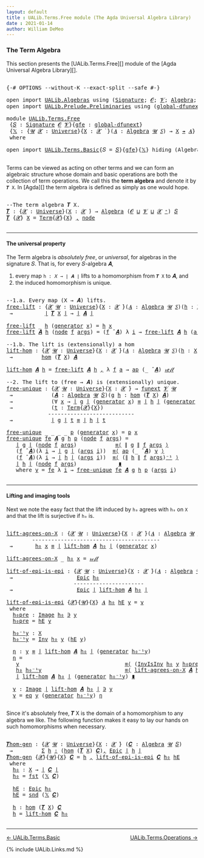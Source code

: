```yaml
---
layout: default
title : UALib.Terms.Free module (The Agda Universal Algebra Library)
date : 2021-01-14
author: William DeMeo
---
```


### <a id="the-term-algebra">The Term Algebra</a>

This section presents the [UALib.Terms.Free][] module of the [Agda Universal Algebra Library][].

<pre class="Agda">

<a id="298" class="Symbol">{-#</a> <a id="302" class="Keyword">OPTIONS</a> <a id="310" class="Pragma">--without-K</a> <a id="322" class="Pragma">--exact-split</a> <a id="336" class="Pragma">--safe</a> <a id="343" class="Symbol">#-}</a>

<a id="348" class="Keyword">open</a> <a id="353" class="Keyword">import</a> <a id="360" href="UALib.Algebras.html" class="Module">UALib.Algebras</a> <a id="375" class="Keyword">using</a> <a id="381" class="Symbol">(</a><a id="382" href="UALib.Algebras.Signatures.html#1452" class="Function">Signature</a><a id="391" class="Symbol">;</a> <a id="393" href="universes.html#613" class="Generalizable">𝓞</a><a id="394" class="Symbol">;</a> <a id="396" href="universes.html#617" class="Generalizable">𝓥</a><a id="397" class="Symbol">;</a> <a id="399" href="UALib.Algebras.Algebras.html#811" class="Function">Algebra</a><a id="406" class="Symbol">;</a> <a id="408" href="UALib.Algebras.Algebras.html#3925" class="Function Operator">_↠_</a><a id="411" class="Symbol">)</a>
<a id="413" class="Keyword">open</a> <a id="418" class="Keyword">import</a> <a id="425" href="UALib.Prelude.Preliminaries.html" class="Module">UALib.Prelude.Preliminaries</a> <a id="453" class="Keyword">using</a> <a id="459" class="Symbol">(</a><a id="460" href="MGS-Subsingleton-Theorems.html#3468" class="Function">global-dfunext</a><a id="474" class="Symbol">;</a> <a id="476" href="universes.html#551" class="Postulate">Universe</a><a id="484" class="Symbol">;</a> <a id="486" href="universes.html#758" class="Function Operator">_̇</a><a id="488" class="Symbol">)</a>

<a id="491" class="Keyword">module</a> <a id="498" href="UALib.Terms.Free.html" class="Module">UALib.Terms.Free</a>
 <a id="516" class="Symbol">{</a><a id="517" href="UALib.Terms.Free.html#517" class="Bound">𝑆</a> <a id="519" class="Symbol">:</a> <a id="521" href="UALib.Algebras.Signatures.html#1452" class="Function">Signature</a> <a id="531" href="universes.html#613" class="Generalizable">𝓞</a> <a id="533" href="universes.html#617" class="Generalizable">𝓥</a><a id="534" class="Symbol">}{</a><a id="536" href="UALib.Terms.Free.html#536" class="Bound">gfe</a> <a id="540" class="Symbol">:</a> <a id="542" href="MGS-Subsingleton-Theorems.html#3468" class="Function">global-dfunext</a><a id="556" class="Symbol">}</a>
 <a id="559" class="Symbol">{</a><a id="560" href="UALib.Terms.Free.html#560" class="Bound">𝕏</a> <a id="562" class="Symbol">:</a> <a id="564" class="Symbol">{</a><a id="565" href="UALib.Terms.Free.html#565" class="Bound">𝓤</a> <a id="567" href="UALib.Terms.Free.html#567" class="Bound">𝓧</a> <a id="569" class="Symbol">:</a> <a id="571" href="universes.html#551" class="Postulate">Universe</a><a id="579" class="Symbol">}{</a><a id="581" href="UALib.Terms.Free.html#581" class="Bound">X</a> <a id="583" class="Symbol">:</a> <a id="585" href="UALib.Terms.Free.html#567" class="Bound">𝓧</a> <a id="587" href="universes.html#758" class="Function Operator">̇</a> <a id="589" class="Symbol">}(</a><a id="591" href="UALib.Terms.Free.html#591" class="Bound">𝑨</a> <a id="593" class="Symbol">:</a> <a id="595" href="UALib.Algebras.Algebras.html#811" class="Function">Algebra</a> <a id="603" href="UALib.Terms.Free.html#565" class="Bound">𝓤</a> <a id="605" href="UALib.Terms.Free.html#517" class="Bound">𝑆</a><a id="606" class="Symbol">)</a> <a id="608" class="Symbol">→</a> <a id="610" href="UALib.Terms.Free.html#581" class="Bound">X</a> <a id="612" href="UALib.Algebras.Algebras.html#3925" class="Function Operator">↠</a> <a id="614" href="UALib.Terms.Free.html#591" class="Bound">𝑨</a><a id="615" class="Symbol">}</a>
 <a id="618" class="Keyword">where</a>

<a id="625" class="Keyword">open</a> <a id="630" class="Keyword">import</a> <a id="637" href="UALib.Terms.Basic.html" class="Module">UALib.Terms.Basic</a><a id="654" class="Symbol">{</a><a id="655" class="Argument">𝑆</a> <a id="657" class="Symbol">=</a> <a id="659" href="UALib.Terms.Free.html#517" class="Bound">𝑆</a><a id="660" class="Symbol">}{</a><a id="662" href="UALib.Terms.Free.html#536" class="Bound">gfe</a><a id="665" class="Symbol">}{</a><a id="667" href="UALib.Terms.Free.html#560" class="Bound">𝕏</a><a id="668" class="Symbol">}</a> <a id="670" class="Keyword">hiding</a> <a id="677" class="Symbol">(</a>Algebra<a id="685" class="Symbol">)</a> <a id="687" class="Keyword">public</a>

</pre>

Terms can be viewed as acting on other terms and we can form an algebraic structure whose domain and basic operations are both the collection of term operations. We call this the **term algebra** and denote it by `𝑻 X`. In [Agda][] the term algebra is defined as simply as one would hope.

<pre class="Agda">

<a id="1011" class="Comment">--The term algebra 𝑻 X.</a>
<a id="𝑻"></a><a id="1035" href="UALib.Terms.Free.html#1035" class="Function">𝑻</a> <a id="1037" class="Symbol">:</a> <a id="1039" class="Symbol">{</a><a id="1040" href="UALib.Terms.Free.html#1040" class="Bound">𝓧</a> <a id="1042" class="Symbol">:</a> <a id="1044" href="universes.html#551" class="Postulate">Universe</a><a id="1052" class="Symbol">}(</a><a id="1054" href="UALib.Terms.Free.html#1054" class="Bound">X</a> <a id="1056" class="Symbol">:</a> <a id="1058" href="UALib.Terms.Free.html#1040" class="Bound">𝓧</a> <a id="1060" href="universes.html#758" class="Function Operator">̇</a><a id="1061" class="Symbol">)</a> <a id="1063" class="Symbol">→</a> <a id="1065" href="UALib.Algebras.Algebras.html#811" class="Function">Algebra</a> <a id="1073" class="Symbol">(</a><a id="1074" href="UALib.Terms.Free.html#531" class="Bound">𝓞</a> <a id="1076" href="Agda.Primitive.html#636" class="Function Operator">⊔</a> <a id="1078" href="UALib.Terms.Free.html#533" class="Bound">𝓥</a> <a id="1080" href="Agda.Primitive.html#636" class="Function Operator">⊔</a> <a id="1082" href="UALib.Terms.Free.html#1040" class="Bound">𝓧</a> <a id="1084" href="universes.html#527" class="Function Operator">⁺</a><a id="1085" class="Symbol">)</a> <a id="1087" href="UALib.Terms.Free.html#517" class="Bound">𝑆</a>
<a id="1089" href="UALib.Terms.Free.html#1035" class="Function">𝑻</a> <a id="1091" class="Symbol">{</a><a id="1092" href="UALib.Terms.Free.html#1092" class="Bound">𝓧</a><a id="1093" class="Symbol">}</a> <a id="1095" href="UALib.Terms.Free.html#1095" class="Bound">X</a> <a id="1097" class="Symbol">=</a> <a id="1099" href="UALib.Terms.Basic.html#1040" class="Datatype">Term</a><a id="1103" class="Symbol">{</a><a id="1104" href="UALib.Terms.Free.html#1092" class="Bound">𝓧</a><a id="1105" class="Symbol">}{</a><a id="1107" href="UALib.Terms.Free.html#1095" class="Bound">X</a><a id="1108" class="Symbol">}</a> <a id="1110" href="UALib.Prelude.Preliminaries.html#5763" class="InductiveConstructor Operator">,</a> <a id="1112" href="UALib.Terms.Basic.html#1123" class="InductiveConstructor">node</a>

</pre>

-------------------------------------------

#### <a id="the-universal-property">The universal property</a>

The Term algebra is *absolutely free*, or *universal*, for algebras in the signature 𝑆. That is, for every 𝑆-algebra 𝑨,

1.  every map `h : 𝑋 → ∣ 𝑨 ∣` lifts to a homomorphism from `𝑻 X` to 𝑨, and
2.  the induced homomorphism is unique.

<pre class="Agda">

<a id="1490" class="Comment">--1.a. Every map (X → 𝑨) lifts.</a>
<a id="free-lift"></a><a id="1522" href="UALib.Terms.Free.html#1522" class="Function">free-lift</a> <a id="1532" class="Symbol">:</a> <a id="1534" class="Symbol">{</a><a id="1535" href="UALib.Terms.Free.html#1535" class="Bound">𝓧</a> <a id="1537" href="UALib.Terms.Free.html#1537" class="Bound">𝓤</a> <a id="1539" class="Symbol">:</a> <a id="1541" href="universes.html#551" class="Postulate">Universe</a><a id="1549" class="Symbol">}{</a><a id="1551" href="UALib.Terms.Free.html#1551" class="Bound">X</a> <a id="1553" class="Symbol">:</a> <a id="1555" href="UALib.Terms.Free.html#1535" class="Bound">𝓧</a> <a id="1557" href="universes.html#758" class="Function Operator">̇</a><a id="1558" class="Symbol">}(</a><a id="1560" href="UALib.Terms.Free.html#1560" class="Bound">𝑨</a> <a id="1562" class="Symbol">:</a> <a id="1564" href="UALib.Algebras.Algebras.html#811" class="Function">Algebra</a> <a id="1572" href="UALib.Terms.Free.html#1537" class="Bound">𝓤</a> <a id="1574" href="UALib.Terms.Free.html#517" class="Bound">𝑆</a><a id="1575" class="Symbol">)(</a><a id="1577" href="UALib.Terms.Free.html#1577" class="Bound">h</a> <a id="1579" class="Symbol">:</a> <a id="1581" href="UALib.Terms.Free.html#1551" class="Bound">X</a> <a id="1583" class="Symbol">→</a> <a id="1585" href="UALib.Prelude.Preliminaries.html#10371" class="Function Operator">∣</a> <a id="1587" href="UALib.Terms.Free.html#1560" class="Bound">𝑨</a> <a id="1589" href="UALib.Prelude.Preliminaries.html#10371" class="Function Operator">∣</a><a id="1590" class="Symbol">)</a>
 <a id="1593" class="Symbol">→</a>          <a id="1604" href="UALib.Prelude.Preliminaries.html#10371" class="Function Operator">∣</a> <a id="1606" href="UALib.Terms.Free.html#1035" class="Function">𝑻</a> <a id="1608" href="UALib.Terms.Free.html#1551" class="Bound">X</a> <a id="1610" href="UALib.Prelude.Preliminaries.html#10371" class="Function Operator">∣</a> <a id="1612" class="Symbol">→</a> <a id="1614" href="UALib.Prelude.Preliminaries.html#10371" class="Function Operator">∣</a> <a id="1616" href="UALib.Terms.Free.html#1560" class="Bound">𝑨</a> <a id="1618" href="UALib.Prelude.Preliminaries.html#10371" class="Function Operator">∣</a>

<a id="1621" href="UALib.Terms.Free.html#1522" class="Function">free-lift</a> <a id="1631" class="Symbol">_</a> <a id="1633" href="UALib.Terms.Free.html#1633" class="Bound">h</a> <a id="1635" class="Symbol">(</a><a id="1636" href="UALib.Terms.Basic.html#1094" class="InductiveConstructor">generator</a> <a id="1646" href="UALib.Terms.Free.html#1646" class="Bound">x</a><a id="1647" class="Symbol">)</a> <a id="1649" class="Symbol">=</a> <a id="1651" href="UALib.Terms.Free.html#1633" class="Bound">h</a> <a id="1653" href="UALib.Terms.Free.html#1646" class="Bound">x</a>
<a id="1655" href="UALib.Terms.Free.html#1522" class="Function">free-lift</a> <a id="1665" href="UALib.Terms.Free.html#1665" class="Bound">𝑨</a> <a id="1667" href="UALib.Terms.Free.html#1667" class="Bound">h</a> <a id="1669" class="Symbol">(</a><a id="1670" href="UALib.Terms.Basic.html#1123" class="InductiveConstructor">node</a> <a id="1675" href="UALib.Terms.Free.html#1675" class="Bound">f</a> <a id="1677" href="UALib.Terms.Free.html#1677" class="Bound">args</a><a id="1681" class="Symbol">)</a> <a id="1683" class="Symbol">=</a> <a id="1685" class="Symbol">(</a><a id="1686" href="UALib.Terms.Free.html#1675" class="Bound">f</a> <a id="1688" href="UALib.Algebras.Algebras.html#3426" class="Function Operator">̂</a> <a id="1690" href="UALib.Terms.Free.html#1665" class="Bound">𝑨</a><a id="1691" class="Symbol">)</a> <a id="1693" class="Symbol">λ</a> <a id="1695" href="UALib.Terms.Free.html#1695" class="Bound">i</a> <a id="1697" class="Symbol">→</a> <a id="1699" href="UALib.Terms.Free.html#1522" class="Function">free-lift</a> <a id="1709" href="UALib.Terms.Free.html#1665" class="Bound">𝑨</a> <a id="1711" href="UALib.Terms.Free.html#1667" class="Bound">h</a> <a id="1713" class="Symbol">(</a><a id="1714" href="UALib.Terms.Free.html#1677" class="Bound">args</a> <a id="1719" href="UALib.Terms.Free.html#1695" class="Bound">i</a><a id="1720" class="Symbol">)</a>

<a id="1723" class="Comment">--1.b. The lift is (extensionally) a hom</a>
<a id="lift-hom"></a><a id="1764" href="UALib.Terms.Free.html#1764" class="Function">lift-hom</a> <a id="1773" class="Symbol">:</a> <a id="1775" class="Symbol">{</a><a id="1776" href="UALib.Terms.Free.html#1776" class="Bound">𝓧</a> <a id="1778" href="UALib.Terms.Free.html#1778" class="Bound">𝓤</a> <a id="1780" class="Symbol">:</a> <a id="1782" href="universes.html#551" class="Postulate">Universe</a><a id="1790" class="Symbol">}{</a><a id="1792" href="UALib.Terms.Free.html#1792" class="Bound">X</a> <a id="1794" class="Symbol">:</a> <a id="1796" href="UALib.Terms.Free.html#1776" class="Bound">𝓧</a> <a id="1798" href="universes.html#758" class="Function Operator">̇</a><a id="1799" class="Symbol">}(</a><a id="1801" href="UALib.Terms.Free.html#1801" class="Bound">𝑨</a> <a id="1803" class="Symbol">:</a> <a id="1805" href="UALib.Algebras.Algebras.html#811" class="Function">Algebra</a> <a id="1813" href="UALib.Terms.Free.html#1778" class="Bound">𝓤</a> <a id="1815" href="UALib.Terms.Free.html#517" class="Bound">𝑆</a><a id="1816" class="Symbol">)(</a><a id="1818" href="UALib.Terms.Free.html#1818" class="Bound">h</a> <a id="1820" class="Symbol">:</a> <a id="1822" href="UALib.Terms.Free.html#1792" class="Bound">X</a> <a id="1824" class="Symbol">→</a> <a id="1826" href="UALib.Prelude.Preliminaries.html#10371" class="Function Operator">∣</a> <a id="1828" href="UALib.Terms.Free.html#1801" class="Bound">𝑨</a> <a id="1830" href="UALib.Prelude.Preliminaries.html#10371" class="Function Operator">∣</a><a id="1831" class="Symbol">)</a>
 <a id="1834" class="Symbol">→</a>         <a id="1844" href="UALib.Homomorphisms.Basic.html#2281" class="Function">hom</a> <a id="1848" class="Symbol">(</a><a id="1849" href="UALib.Terms.Free.html#1035" class="Function">𝑻</a> <a id="1851" href="UALib.Terms.Free.html#1792" class="Bound">X</a><a id="1852" class="Symbol">)</a> <a id="1854" href="UALib.Terms.Free.html#1801" class="Bound">𝑨</a>

<a id="1857" href="UALib.Terms.Free.html#1764" class="Function">lift-hom</a> <a id="1866" href="UALib.Terms.Free.html#1866" class="Bound">𝑨</a> <a id="1868" href="UALib.Terms.Free.html#1868" class="Bound">h</a> <a id="1870" class="Symbol">=</a> <a id="1872" href="UALib.Terms.Free.html#1522" class="Function">free-lift</a> <a id="1882" href="UALib.Terms.Free.html#1866" class="Bound">𝑨</a> <a id="1884" href="UALib.Terms.Free.html#1868" class="Bound">h</a> <a id="1886" href="UALib.Prelude.Preliminaries.html#5763" class="InductiveConstructor Operator">,</a> <a id="1888" class="Symbol">λ</a> <a id="1890" href="UALib.Terms.Free.html#1890" class="Bound">f</a> <a id="1892" href="UALib.Terms.Free.html#1892" class="Bound">a</a> <a id="1894" class="Symbol">→</a> <a id="1896" href="MGS-MLTT.html#6613" class="Function">ap</a> <a id="1899" class="Symbol">(_</a> <a id="1902" href="UALib.Algebras.Algebras.html#3426" class="Function Operator">̂</a> <a id="1904" href="UALib.Terms.Free.html#1866" class="Bound">𝑨</a><a id="1905" class="Symbol">)</a> <a id="1907" href="MGS-MLTT.html#4221" class="InductiveConstructor">𝓇ℯ𝒻𝓁</a>

<a id="1913" class="Comment">--2. The lift to (free → 𝑨) is (extensionally) unique.</a>
<a id="free-unique"></a><a id="1968" href="UALib.Terms.Free.html#1968" class="Function">free-unique</a> <a id="1980" class="Symbol">:</a> <a id="1982" class="Symbol">{</a><a id="1983" href="UALib.Terms.Free.html#1983" class="Bound">𝓧</a> <a id="1985" href="UALib.Terms.Free.html#1985" class="Bound">𝓤</a> <a id="1987" class="Symbol">:</a> <a id="1989" href="universes.html#551" class="Postulate">Universe</a><a id="1997" class="Symbol">}{</a><a id="1999" href="UALib.Terms.Free.html#1999" class="Bound">X</a> <a id="2001" class="Symbol">:</a> <a id="2003" href="UALib.Terms.Free.html#1983" class="Bound">𝓧</a> <a id="2005" href="universes.html#758" class="Function Operator">̇</a><a id="2006" class="Symbol">}</a> <a id="2008" class="Symbol">→</a> <a id="2010" href="MGS-FunExt-from-Univalence.html#393" class="Function">funext</a> <a id="2017" href="UALib.Terms.Free.html#533" class="Bound">𝓥</a> <a id="2019" href="UALib.Terms.Free.html#1985" class="Bound">𝓤</a>
 <a id="2022" class="Symbol">→</a>            <a id="2035" class="Symbol">(</a><a id="2036" href="UALib.Terms.Free.html#2036" class="Bound">𝑨</a> <a id="2038" class="Symbol">:</a> <a id="2040" href="UALib.Algebras.Algebras.html#811" class="Function">Algebra</a> <a id="2048" href="UALib.Terms.Free.html#1985" class="Bound">𝓤</a> <a id="2050" href="UALib.Terms.Free.html#517" class="Bound">𝑆</a><a id="2051" class="Symbol">)(</a><a id="2053" href="UALib.Terms.Free.html#2053" class="Bound">g</a> <a id="2055" href="UALib.Terms.Free.html#2055" class="Bound">h</a> <a id="2057" class="Symbol">:</a> <a id="2059" href="UALib.Homomorphisms.Basic.html#2281" class="Function">hom</a> <a id="2063" class="Symbol">(</a><a id="2064" href="UALib.Terms.Free.html#1035" class="Function">𝑻</a> <a id="2066" href="UALib.Terms.Free.html#1999" class="Bound">X</a><a id="2067" class="Symbol">)</a> <a id="2069" href="UALib.Terms.Free.html#2036" class="Bound">𝑨</a><a id="2070" class="Symbol">)</a>
 <a id="2073" class="Symbol">→</a>            <a id="2086" class="Symbol">(∀</a> <a id="2089" href="UALib.Terms.Free.html#2089" class="Bound">x</a> <a id="2091" class="Symbol">→</a> <a id="2093" href="UALib.Prelude.Preliminaries.html#10371" class="Function Operator">∣</a> <a id="2095" href="UALib.Terms.Free.html#2053" class="Bound">g</a> <a id="2097" href="UALib.Prelude.Preliminaries.html#10371" class="Function Operator">∣</a> <a id="2099" class="Symbol">(</a><a id="2100" href="UALib.Terms.Basic.html#1094" class="InductiveConstructor">generator</a> <a id="2110" href="UALib.Terms.Free.html#2089" class="Bound">x</a><a id="2111" class="Symbol">)</a> <a id="2113" href="UALib.Prelude.Preliminaries.html#5654" class="Datatype Operator">≡</a> <a id="2115" href="UALib.Prelude.Preliminaries.html#10371" class="Function Operator">∣</a> <a id="2117" href="UALib.Terms.Free.html#2055" class="Bound">h</a> <a id="2119" href="UALib.Prelude.Preliminaries.html#10371" class="Function Operator">∣</a> <a id="2121" class="Symbol">(</a><a id="2122" href="UALib.Terms.Basic.html#1094" class="InductiveConstructor">generator</a> <a id="2132" href="UALib.Terms.Free.html#2089" class="Bound">x</a><a id="2133" class="Symbol">))</a>
 <a id="2137" class="Symbol">→</a>            <a id="2150" class="Symbol">(</a><a id="2151" href="UALib.Terms.Free.html#2151" class="Bound">t</a> <a id="2153" class="Symbol">:</a> <a id="2155" href="UALib.Terms.Basic.html#1040" class="Datatype">Term</a><a id="2159" class="Symbol">{</a><a id="2160" href="UALib.Terms.Free.html#1983" class="Bound">𝓧</a><a id="2161" class="Symbol">}{</a><a id="2163" href="UALib.Terms.Free.html#1999" class="Bound">X</a><a id="2164" class="Symbol">})</a>
             <a id="2180" class="Comment">---------------------------</a>
 <a id="2209" class="Symbol">→</a>            <a id="2222" href="UALib.Prelude.Preliminaries.html#10371" class="Function Operator">∣</a> <a id="2224" href="UALib.Terms.Free.html#2053" class="Bound">g</a> <a id="2226" href="UALib.Prelude.Preliminaries.html#10371" class="Function Operator">∣</a> <a id="2228" href="UALib.Terms.Free.html#2151" class="Bound">t</a> <a id="2230" href="UALib.Prelude.Preliminaries.html#5654" class="Datatype Operator">≡</a> <a id="2232" href="UALib.Prelude.Preliminaries.html#10371" class="Function Operator">∣</a> <a id="2234" href="UALib.Terms.Free.html#2055" class="Bound">h</a> <a id="2236" href="UALib.Prelude.Preliminaries.html#10371" class="Function Operator">∣</a> <a id="2238" href="UALib.Terms.Free.html#2151" class="Bound">t</a>

<a id="2241" href="UALib.Terms.Free.html#1968" class="Function">free-unique</a> <a id="2253" class="Symbol">_</a> <a id="2255" class="Symbol">_</a> <a id="2257" class="Symbol">_</a> <a id="2259" class="Symbol">_</a> <a id="2261" href="UALib.Terms.Free.html#2261" class="Bound">p</a> <a id="2263" class="Symbol">(</a><a id="2264" href="UALib.Terms.Basic.html#1094" class="InductiveConstructor">generator</a> <a id="2274" href="UALib.Terms.Free.html#2274" class="Bound">x</a><a id="2275" class="Symbol">)</a> <a id="2277" class="Symbol">=</a> <a id="2279" href="UALib.Terms.Free.html#2261" class="Bound">p</a> <a id="2281" href="UALib.Terms.Free.html#2274" class="Bound">x</a>
<a id="2283" href="UALib.Terms.Free.html#1968" class="Function">free-unique</a> <a id="2295" href="UALib.Terms.Free.html#2295" class="Bound">fe</a> <a id="2298" href="UALib.Terms.Free.html#2298" class="Bound">𝑨</a> <a id="2300" href="UALib.Terms.Free.html#2300" class="Bound">g</a> <a id="2302" href="UALib.Terms.Free.html#2302" class="Bound">h</a> <a id="2304" href="UALib.Terms.Free.html#2304" class="Bound">p</a> <a id="2306" class="Symbol">(</a><a id="2307" href="UALib.Terms.Basic.html#1123" class="InductiveConstructor">node</a> <a id="2312" href="UALib.Terms.Free.html#2312" class="Bound">f</a> <a id="2314" href="UALib.Terms.Free.html#2314" class="Bound">args</a><a id="2318" class="Symbol">)</a> <a id="2320" class="Symbol">=</a>
   <a id="2325" href="UALib.Prelude.Preliminaries.html#10371" class="Function Operator">∣</a> <a id="2327" href="UALib.Terms.Free.html#2300" class="Bound">g</a> <a id="2329" href="UALib.Prelude.Preliminaries.html#10371" class="Function Operator">∣</a> <a id="2331" class="Symbol">(</a><a id="2332" href="UALib.Terms.Basic.html#1123" class="InductiveConstructor">node</a> <a id="2337" href="UALib.Terms.Free.html#2312" class="Bound">f</a> <a id="2339" href="UALib.Terms.Free.html#2314" class="Bound">args</a><a id="2343" class="Symbol">)</a>            <a id="2356" href="MGS-MLTT.html#5997" class="Function Operator">≡⟨</a> <a id="2359" href="UALib.Prelude.Preliminaries.html#10452" class="Function Operator">∥</a> <a id="2361" href="UALib.Terms.Free.html#2300" class="Bound">g</a> <a id="2363" href="UALib.Prelude.Preliminaries.html#10452" class="Function Operator">∥</a> <a id="2365" href="UALib.Terms.Free.html#2312" class="Bound">f</a> <a id="2367" href="UALib.Terms.Free.html#2314" class="Bound">args</a> <a id="2372" href="MGS-MLTT.html#5997" class="Function Operator">⟩</a>
   <a id="2377" class="Symbol">(</a><a id="2378" href="UALib.Terms.Free.html#2312" class="Bound">f</a> <a id="2380" href="UALib.Algebras.Algebras.html#3426" class="Function Operator">̂</a> <a id="2382" href="UALib.Terms.Free.html#2298" class="Bound">𝑨</a><a id="2383" class="Symbol">)(λ</a> <a id="2387" href="UALib.Terms.Free.html#2387" class="Bound">i</a> <a id="2389" class="Symbol">→</a> <a id="2391" href="UALib.Prelude.Preliminaries.html#10371" class="Function Operator">∣</a> <a id="2393" href="UALib.Terms.Free.html#2300" class="Bound">g</a> <a id="2395" href="UALib.Prelude.Preliminaries.html#10371" class="Function Operator">∣</a> <a id="2397" class="Symbol">(</a><a id="2398" href="UALib.Terms.Free.html#2314" class="Bound">args</a> <a id="2403" href="UALib.Terms.Free.html#2387" class="Bound">i</a><a id="2404" class="Symbol">))</a>  <a id="2408" href="MGS-MLTT.html#5997" class="Function Operator">≡⟨</a> <a id="2411" href="MGS-MLTT.html#6613" class="Function">ap</a> <a id="2414" class="Symbol">(_</a> <a id="2417" href="UALib.Algebras.Algebras.html#3426" class="Function Operator">̂</a> <a id="2419" href="UALib.Terms.Free.html#2298" class="Bound">𝑨</a><a id="2420" class="Symbol">)</a> <a id="2422" href="UALib.Terms.Free.html#2528" class="Function">γ</a> <a id="2424" href="MGS-MLTT.html#5997" class="Function Operator">⟩</a>
   <a id="2429" class="Symbol">(</a><a id="2430" href="UALib.Terms.Free.html#2312" class="Bound">f</a> <a id="2432" href="UALib.Algebras.Algebras.html#3426" class="Function Operator">̂</a> <a id="2434" href="UALib.Terms.Free.html#2298" class="Bound">𝑨</a><a id="2435" class="Symbol">)(λ</a> <a id="2439" href="UALib.Terms.Free.html#2439" class="Bound">i</a> <a id="2441" class="Symbol">→</a> <a id="2443" href="UALib.Prelude.Preliminaries.html#10371" class="Function Operator">∣</a> <a id="2445" href="UALib.Terms.Free.html#2302" class="Bound">h</a> <a id="2447" href="UALib.Prelude.Preliminaries.html#10371" class="Function Operator">∣</a> <a id="2449" class="Symbol">(</a><a id="2450" href="UALib.Terms.Free.html#2314" class="Bound">args</a> <a id="2455" href="UALib.Terms.Free.html#2439" class="Bound">i</a><a id="2456" class="Symbol">))</a>  <a id="2460" href="MGS-MLTT.html#5997" class="Function Operator">≡⟨</a> <a id="2463" class="Symbol">(</a><a id="2464" href="UALib.Prelude.Preliminaries.html#10452" class="Function Operator">∥</a> <a id="2466" href="UALib.Terms.Free.html#2302" class="Bound">h</a> <a id="2468" href="UALib.Prelude.Preliminaries.html#10452" class="Function Operator">∥</a> <a id="2470" href="UALib.Terms.Free.html#2312" class="Bound">f</a> <a id="2472" href="UALib.Terms.Free.html#2314" class="Bound">args</a><a id="2476" class="Symbol">)</a><a id="2477" href="MGS-MLTT.html#6125" class="Function Operator">⁻¹</a> <a id="2480" href="MGS-MLTT.html#5997" class="Function Operator">⟩</a>
   <a id="2485" href="UALib.Prelude.Preliminaries.html#10371" class="Function Operator">∣</a> <a id="2487" href="UALib.Terms.Free.html#2302" class="Bound">h</a> <a id="2489" href="UALib.Prelude.Preliminaries.html#10371" class="Function Operator">∣</a> <a id="2491" class="Symbol">(</a><a id="2492" href="UALib.Terms.Basic.html#1123" class="InductiveConstructor">node</a> <a id="2497" href="UALib.Terms.Free.html#2312" class="Bound">f</a> <a id="2499" href="UALib.Terms.Free.html#2314" class="Bound">args</a><a id="2503" class="Symbol">)</a>             <a id="2517" href="MGS-MLTT.html#6079" class="Function Operator">∎</a>
   <a id="2522" class="Keyword">where</a> <a id="2528" href="UALib.Terms.Free.html#2528" class="Function">γ</a> <a id="2530" class="Symbol">=</a> <a id="2532" href="UALib.Terms.Free.html#2295" class="Bound">fe</a> <a id="2535" class="Symbol">λ</a> <a id="2537" href="UALib.Terms.Free.html#2537" class="Bound">i</a> <a id="2539" class="Symbol">→</a> <a id="2541" href="UALib.Terms.Free.html#1968" class="Function">free-unique</a> <a id="2553" href="UALib.Terms.Free.html#2295" class="Bound">fe</a> <a id="2556" href="UALib.Terms.Free.html#2298" class="Bound">𝑨</a> <a id="2558" href="UALib.Terms.Free.html#2300" class="Bound">g</a> <a id="2560" href="UALib.Terms.Free.html#2302" class="Bound">h</a> <a id="2562" href="UALib.Terms.Free.html#2304" class="Bound">p</a> <a id="2564" class="Symbol">(</a><a id="2565" href="UALib.Terms.Free.html#2314" class="Bound">args</a> <a id="2570" href="UALib.Terms.Free.html#2537" class="Bound">i</a><a id="2571" class="Symbol">)</a>

</pre>

-------------------------------------------------

#### <a id="lifting-and-imaging-tools">Lifting and imaging tools</a>

Next we note the easy fact that the lift induced by `h₀` agrees with `h₀` on `X` and that the lift is surjective if `h₀` is.

<pre class="Agda">

<a id="lift-agrees-on-X"></a><a id="2847" href="UALib.Terms.Free.html#2847" class="Function">lift-agrees-on-X</a> <a id="2864" class="Symbol">:</a> <a id="2866" class="Symbol">{</a><a id="2867" href="UALib.Terms.Free.html#2867" class="Bound">𝓧</a> <a id="2869" href="UALib.Terms.Free.html#2869" class="Bound">𝓤</a> <a id="2871" class="Symbol">:</a> <a id="2873" href="universes.html#551" class="Postulate">Universe</a><a id="2881" class="Symbol">}{</a><a id="2883" href="UALib.Terms.Free.html#2883" class="Bound">X</a> <a id="2885" class="Symbol">:</a> <a id="2887" href="UALib.Terms.Free.html#2867" class="Bound">𝓧</a> <a id="2889" href="universes.html#758" class="Function Operator">̇</a><a id="2890" class="Symbol">}(</a><a id="2892" href="UALib.Terms.Free.html#2892" class="Bound">𝑨</a> <a id="2894" class="Symbol">:</a> <a id="2896" href="UALib.Algebras.Algebras.html#811" class="Function">Algebra</a> <a id="2904" href="UALib.Terms.Free.html#2869" class="Bound">𝓤</a> <a id="2906" href="UALib.Terms.Free.html#517" class="Bound">𝑆</a><a id="2907" class="Symbol">)(</a><a id="2909" href="UALib.Terms.Free.html#2909" class="Bound">h₀</a> <a id="2912" class="Symbol">:</a> <a id="2914" href="UALib.Terms.Free.html#2883" class="Bound">X</a> <a id="2916" class="Symbol">→</a> <a id="2918" href="UALib.Prelude.Preliminaries.html#10371" class="Function Operator">∣</a> <a id="2920" href="UALib.Terms.Free.html#2892" class="Bound">𝑨</a> <a id="2922" href="UALib.Prelude.Preliminaries.html#10371" class="Function Operator">∣</a><a id="2923" class="Symbol">)(</a><a id="2925" href="UALib.Terms.Free.html#2925" class="Bound">x</a> <a id="2927" class="Symbol">:</a> <a id="2929" href="UALib.Terms.Free.html#2883" class="Bound">X</a><a id="2930" class="Symbol">)</a>
        <a id="2940" class="Comment">----------------------------------------</a>
 <a id="2982" class="Symbol">→</a>       <a id="2990" href="UALib.Terms.Free.html#2909" class="Bound">h₀</a> <a id="2993" href="UALib.Terms.Free.html#2925" class="Bound">x</a> <a id="2995" href="UALib.Prelude.Preliminaries.html#5654" class="Datatype Operator">≡</a> <a id="2997" href="UALib.Prelude.Preliminaries.html#10371" class="Function Operator">∣</a> <a id="2999" href="UALib.Terms.Free.html#1764" class="Function">lift-hom</a> <a id="3008" href="UALib.Terms.Free.html#2892" class="Bound">𝑨</a> <a id="3010" href="UALib.Terms.Free.html#2909" class="Bound">h₀</a> <a id="3013" href="UALib.Prelude.Preliminaries.html#10371" class="Function Operator">∣</a> <a id="3015" class="Symbol">(</a><a id="3016" href="UALib.Terms.Basic.html#1094" class="InductiveConstructor">generator</a> <a id="3026" href="UALib.Terms.Free.html#2925" class="Bound">x</a><a id="3027" class="Symbol">)</a>

<a id="3030" href="UALib.Terms.Free.html#2847" class="Function">lift-agrees-on-X</a> <a id="3047" class="Symbol">_</a> <a id="3049" href="UALib.Terms.Free.html#3049" class="Bound">h₀</a> <a id="3052" href="UALib.Terms.Free.html#3052" class="Bound">x</a> <a id="3054" class="Symbol">=</a> <a id="3056" href="MGS-MLTT.html#4221" class="InductiveConstructor">𝓇ℯ𝒻𝓁</a>

<a id="lift-of-epi-is-epi"></a><a id="3062" href="UALib.Terms.Free.html#3062" class="Function">lift-of-epi-is-epi</a> <a id="3081" class="Symbol">:</a> <a id="3083" class="Symbol">{</a><a id="3084" href="UALib.Terms.Free.html#3084" class="Bound">𝓧</a> <a id="3086" href="UALib.Terms.Free.html#3086" class="Bound">𝓤</a> <a id="3088" class="Symbol">:</a> <a id="3090" href="universes.html#551" class="Postulate">Universe</a><a id="3098" class="Symbol">}{</a><a id="3100" href="UALib.Terms.Free.html#3100" class="Bound">X</a> <a id="3102" class="Symbol">:</a> <a id="3104" href="UALib.Terms.Free.html#3084" class="Bound">𝓧</a> <a id="3106" href="universes.html#758" class="Function Operator">̇</a><a id="3107" class="Symbol">}(</a><a id="3109" href="UALib.Terms.Free.html#3109" class="Bound">𝑨</a> <a id="3111" class="Symbol">:</a> <a id="3113" href="UALib.Algebras.Algebras.html#811" class="Function">Algebra</a> <a id="3121" href="UALib.Terms.Free.html#3086" class="Bound">𝓤</a> <a id="3123" href="UALib.Terms.Free.html#517" class="Bound">𝑆</a><a id="3124" class="Symbol">)(</a><a id="3126" href="UALib.Terms.Free.html#3126" class="Bound">h₀</a> <a id="3129" class="Symbol">:</a> <a id="3131" href="UALib.Terms.Free.html#3100" class="Bound">X</a> <a id="3133" class="Symbol">→</a> <a id="3135" href="UALib.Prelude.Preliminaries.html#10371" class="Function Operator">∣</a> <a id="3137" href="UALib.Terms.Free.html#3109" class="Bound">𝑨</a> <a id="3139" href="UALib.Prelude.Preliminaries.html#10371" class="Function Operator">∣</a><a id="3140" class="Symbol">)</a>
 <a id="3143" class="Symbol">→</a>                    <a id="3164" href="UALib.Prelude.Inverses.html#2365" class="Function">Epic</a> <a id="3169" href="UALib.Terms.Free.html#3126" class="Bound">h₀</a>
                     <a id="3193" class="Comment">----------------------</a>
 <a id="3217" class="Symbol">→</a>                    <a id="3238" href="UALib.Prelude.Inverses.html#2365" class="Function">Epic</a> <a id="3243" href="UALib.Prelude.Preliminaries.html#10371" class="Function Operator">∣</a> <a id="3245" href="UALib.Terms.Free.html#1764" class="Function">lift-hom</a> <a id="3254" href="UALib.Terms.Free.html#3109" class="Bound">𝑨</a> <a id="3256" href="UALib.Terms.Free.html#3126" class="Bound">h₀</a> <a id="3259" href="UALib.Prelude.Preliminaries.html#10371" class="Function Operator">∣</a>

<a id="3262" href="UALib.Terms.Free.html#3062" class="Function">lift-of-epi-is-epi</a> <a id="3281" class="Symbol">{</a><a id="3282" href="UALib.Terms.Free.html#3282" class="Bound">𝓧</a><a id="3283" class="Symbol">}{</a><a id="3285" href="UALib.Terms.Free.html#3285" class="Bound">𝓤</a><a id="3286" class="Symbol">}{</a><a id="3288" href="UALib.Terms.Free.html#3288" class="Bound">X</a><a id="3289" class="Symbol">}</a> <a id="3291" href="UALib.Terms.Free.html#3291" class="Bound">𝑨</a> <a id="3293" href="UALib.Terms.Free.html#3293" class="Bound">h₀</a> <a id="3296" href="UALib.Terms.Free.html#3296" class="Bound">hE</a> <a id="3299" href="UALib.Terms.Free.html#3299" class="Bound">y</a> <a id="3301" class="Symbol">=</a> <a id="3303" href="UALib.Terms.Free.html#3622" class="Function">γ</a>
 <a id="3306" class="Keyword">where</a>
  <a id="3314" href="UALib.Terms.Free.html#3314" class="Function">h₀pre</a> <a id="3320" class="Symbol">:</a> <a id="3322" href="UALib.Prelude.Inverses.html#765" class="Datatype Operator">Image</a> <a id="3328" href="UALib.Terms.Free.html#3293" class="Bound">h₀</a> <a id="3331" href="UALib.Prelude.Inverses.html#765" class="Datatype Operator">∋</a> <a id="3333" href="UALib.Terms.Free.html#3299" class="Bound">y</a>
  <a id="3337" href="UALib.Terms.Free.html#3314" class="Function">h₀pre</a> <a id="3343" class="Symbol">=</a> <a id="3345" href="UALib.Terms.Free.html#3296" class="Bound">hE</a> <a id="3348" href="UALib.Terms.Free.html#3299" class="Bound">y</a>

  <a id="3353" href="UALib.Terms.Free.html#3353" class="Function">h₀⁻¹y</a> <a id="3359" class="Symbol">:</a> <a id="3361" href="UALib.Terms.Free.html#3288" class="Bound">X</a>
  <a id="3365" href="UALib.Terms.Free.html#3353" class="Function">h₀⁻¹y</a> <a id="3371" class="Symbol">=</a> <a id="3373" href="UALib.Prelude.Inverses.html#1644" class="Function">Inv</a> <a id="3377" href="UALib.Terms.Free.html#3293" class="Bound">h₀</a> <a id="3380" href="UALib.Terms.Free.html#3299" class="Bound">y</a> <a id="3382" class="Symbol">(</a><a id="3383" href="UALib.Terms.Free.html#3296" class="Bound">hE</a> <a id="3386" href="UALib.Terms.Free.html#3299" class="Bound">y</a><a id="3387" class="Symbol">)</a>

  <a id="3392" href="UALib.Terms.Free.html#3392" class="Function">η</a> <a id="3394" class="Symbol">:</a> <a id="3396" href="UALib.Terms.Free.html#3299" class="Bound">y</a> <a id="3398" href="UALib.Prelude.Preliminaries.html#5654" class="Datatype Operator">≡</a> <a id="3400" href="UALib.Prelude.Preliminaries.html#10371" class="Function Operator">∣</a> <a id="3402" href="UALib.Terms.Free.html#1764" class="Function">lift-hom</a> <a id="3411" href="UALib.Terms.Free.html#3291" class="Bound">𝑨</a> <a id="3413" href="UALib.Terms.Free.html#3293" class="Bound">h₀</a> <a id="3416" href="UALib.Prelude.Preliminaries.html#10371" class="Function Operator">∣</a> <a id="3418" class="Symbol">(</a><a id="3419" href="UALib.Terms.Basic.html#1094" class="InductiveConstructor">generator</a> <a id="3429" href="UALib.Terms.Free.html#3353" class="Function">h₀⁻¹y</a><a id="3434" class="Symbol">)</a>
  <a id="3438" href="UALib.Terms.Free.html#3392" class="Function">η</a> <a id="3440" class="Symbol">=</a>
   <a id="3445" href="UALib.Terms.Free.html#3299" class="Bound">y</a>                                 <a id="3479" href="MGS-MLTT.html#5997" class="Function Operator">≡⟨</a> <a id="3482" class="Symbol">(</a><a id="3483" href="UALib.Prelude.Inverses.html#1863" class="Function">InvIsInv</a> <a id="3492" href="UALib.Terms.Free.html#3293" class="Bound">h₀</a> <a id="3495" href="UALib.Terms.Free.html#3299" class="Bound">y</a> <a id="3497" href="UALib.Terms.Free.html#3314" class="Function">h₀pre</a><a id="3502" class="Symbol">)</a><a id="3503" href="MGS-MLTT.html#6125" class="Function Operator">⁻¹</a> <a id="3506" href="MGS-MLTT.html#5997" class="Function Operator">⟩</a>
   <a id="3511" href="UALib.Terms.Free.html#3293" class="Bound">h₀</a> <a id="3514" href="UALib.Terms.Free.html#3353" class="Function">h₀⁻¹y</a>                          <a id="3545" href="MGS-MLTT.html#5997" class="Function Operator">≡⟨</a> <a id="3548" href="UALib.Terms.Free.html#2847" class="Function">lift-agrees-on-X</a> <a id="3565" href="UALib.Terms.Free.html#3291" class="Bound">𝑨</a> <a id="3567" href="UALib.Terms.Free.html#3293" class="Bound">h₀</a> <a id="3570" href="UALib.Terms.Free.html#3353" class="Function">h₀⁻¹y</a> <a id="3576" href="MGS-MLTT.html#5997" class="Function Operator">⟩</a>
   <a id="3581" href="UALib.Prelude.Preliminaries.html#10371" class="Function Operator">∣</a> <a id="3583" href="UALib.Terms.Free.html#1764" class="Function">lift-hom</a> <a id="3592" href="UALib.Terms.Free.html#3291" class="Bound">𝑨</a> <a id="3594" href="UALib.Terms.Free.html#3293" class="Bound">h₀</a> <a id="3597" href="UALib.Prelude.Preliminaries.html#10371" class="Function Operator">∣</a> <a id="3599" class="Symbol">(</a><a id="3600" href="UALib.Terms.Basic.html#1094" class="InductiveConstructor">generator</a> <a id="3610" href="UALib.Terms.Free.html#3353" class="Function">h₀⁻¹y</a><a id="3615" class="Symbol">)</a> <a id="3617" href="MGS-MLTT.html#6079" class="Function Operator">∎</a>

  <a id="3622" href="UALib.Terms.Free.html#3622" class="Function">γ</a> <a id="3624" class="Symbol">:</a> <a id="3626" href="UALib.Prelude.Inverses.html#765" class="Datatype Operator">Image</a> <a id="3632" href="UALib.Prelude.Preliminaries.html#10371" class="Function Operator">∣</a> <a id="3634" href="UALib.Terms.Free.html#1764" class="Function">lift-hom</a> <a id="3643" href="UALib.Terms.Free.html#3291" class="Bound">𝑨</a> <a id="3645" href="UALib.Terms.Free.html#3293" class="Bound">h₀</a> <a id="3648" href="UALib.Prelude.Preliminaries.html#10371" class="Function Operator">∣</a> <a id="3650" href="UALib.Prelude.Inverses.html#765" class="Datatype Operator">∋</a> <a id="3652" href="UALib.Terms.Free.html#3299" class="Bound">y</a>
  <a id="3656" href="UALib.Terms.Free.html#3622" class="Function">γ</a> <a id="3658" class="Symbol">=</a> <a id="3660" href="UALib.Prelude.Inverses.html#861" class="InductiveConstructor">eq</a> <a id="3663" href="UALib.Terms.Free.html#3299" class="Bound">y</a> <a id="3665" class="Symbol">(</a><a id="3666" href="UALib.Terms.Basic.html#1094" class="InductiveConstructor">generator</a> <a id="3676" href="UALib.Terms.Free.html#3353" class="Function">h₀⁻¹y</a><a id="3681" class="Symbol">)</a> <a id="3683" href="UALib.Terms.Free.html#3392" class="Function">η</a>

</pre>

Since it's absolutely free, 𝑻 X is the domain of a homomorphism to any algebra we like. The following function makes it easy to lay our hands on such homomorphisms when necessary.

<pre class="Agda">

<a id="𝑻hom-gen"></a><a id="3893" href="UALib.Terms.Free.html#3893" class="Function">𝑻hom-gen</a> <a id="3902" class="Symbol">:</a> <a id="3904" class="Symbol">{</a><a id="3905" href="UALib.Terms.Free.html#3905" class="Bound">𝓧</a> <a id="3907" href="UALib.Terms.Free.html#3907" class="Bound">𝓤</a> <a id="3909" class="Symbol">:</a> <a id="3911" href="universes.html#551" class="Postulate">Universe</a><a id="3919" class="Symbol">}{</a><a id="3921" href="UALib.Terms.Free.html#3921" class="Bound">X</a> <a id="3923" class="Symbol">:</a> <a id="3925" href="UALib.Terms.Free.html#3905" class="Bound">𝓧</a> <a id="3927" href="universes.html#758" class="Function Operator">̇</a><a id="3928" class="Symbol">}</a> <a id="3930" class="Symbol">(</a><a id="3931" href="UALib.Terms.Free.html#3931" class="Bound">𝑪</a> <a id="3933" class="Symbol">:</a> <a id="3935" href="UALib.Algebras.Algebras.html#811" class="Function">Algebra</a> <a id="3943" href="UALib.Terms.Free.html#3907" class="Bound">𝓤</a> <a id="3945" href="UALib.Terms.Free.html#517" class="Bound">𝑆</a><a id="3946" class="Symbol">)</a>
 <a id="3949" class="Symbol">→</a>         <a id="3959" href="MGS-MLTT.html#3074" class="Function">Σ</a> <a id="3961" href="UALib.Terms.Free.html#3961" class="Bound">h</a> <a id="3963" href="MGS-MLTT.html#3074" class="Function">꞉</a> <a id="3965" class="Symbol">(</a><a id="3966" href="UALib.Homomorphisms.Basic.html#2281" class="Function">hom</a> <a id="3970" class="Symbol">(</a><a id="3971" href="UALib.Terms.Free.html#1035" class="Function">𝑻</a> <a id="3973" href="UALib.Terms.Free.html#3921" class="Bound">X</a><a id="3974" class="Symbol">)</a> <a id="3976" href="UALib.Terms.Free.html#3931" class="Bound">𝑪</a><a id="3977" class="Symbol">)</a><a id="3978" href="MGS-MLTT.html#3074" class="Function">,</a> <a id="3980" href="UALib.Prelude.Inverses.html#2365" class="Function">Epic</a> <a id="3985" href="UALib.Prelude.Preliminaries.html#10371" class="Function Operator">∣</a> <a id="3987" href="UALib.Terms.Free.html#3961" class="Bound">h</a> <a id="3989" href="UALib.Prelude.Preliminaries.html#10371" class="Function Operator">∣</a>
<a id="3991" href="UALib.Terms.Free.html#3893" class="Function">𝑻hom-gen</a> <a id="4000" class="Symbol">{</a><a id="4001" href="UALib.Terms.Free.html#4001" class="Bound">𝓧</a><a id="4002" class="Symbol">}{</a><a id="4004" href="UALib.Terms.Free.html#4004" class="Bound">𝓤</a><a id="4005" class="Symbol">}{</a><a id="4007" href="UALib.Terms.Free.html#4007" class="Bound">X</a><a id="4008" class="Symbol">}</a> <a id="4010" href="UALib.Terms.Free.html#4010" class="Bound">𝑪</a> <a id="4012" class="Symbol">=</a> <a id="4014" href="UALib.Terms.Free.html#4122" class="Function">h</a> <a id="4016" href="UALib.Prelude.Preliminaries.html#5763" class="InductiveConstructor Operator">,</a> <a id="4018" href="UALib.Terms.Free.html#3062" class="Function">lift-of-epi-is-epi</a> <a id="4037" href="UALib.Terms.Free.html#4010" class="Bound">𝑪</a> <a id="4039" href="UALib.Terms.Free.html#4054" class="Function">h₀</a> <a id="4042" href="UALib.Terms.Free.html#4089" class="Function">hE</a>
 <a id="4046" class="Keyword">where</a>
  <a id="4054" href="UALib.Terms.Free.html#4054" class="Function">h₀</a> <a id="4057" class="Symbol">:</a> <a id="4059" href="UALib.Terms.Free.html#4007" class="Bound">X</a> <a id="4061" class="Symbol">→</a> <a id="4063" href="UALib.Prelude.Preliminaries.html#10371" class="Function Operator">∣</a> <a id="4065" href="UALib.Terms.Free.html#4010" class="Bound">𝑪</a> <a id="4067" href="UALib.Prelude.Preliminaries.html#10371" class="Function Operator">∣</a>
  <a id="4071" href="UALib.Terms.Free.html#4054" class="Function">h₀</a> <a id="4074" class="Symbol">=</a> <a id="4076" href="UALib.Prelude.Preliminaries.html#10375" class="Function">fst</a> <a id="4080" class="Symbol">(</a><a id="4081" href="UALib.Terms.Free.html#560" class="Bound">𝕏</a> <a id="4083" href="UALib.Terms.Free.html#4010" class="Bound">𝑪</a><a id="4084" class="Symbol">)</a>

  <a id="4089" href="UALib.Terms.Free.html#4089" class="Function">hE</a> <a id="4092" class="Symbol">:</a> <a id="4094" href="UALib.Prelude.Inverses.html#2365" class="Function">Epic</a> <a id="4099" href="UALib.Terms.Free.html#4054" class="Function">h₀</a>
  <a id="4104" href="UALib.Terms.Free.html#4089" class="Function">hE</a> <a id="4107" class="Symbol">=</a> <a id="4109" href="UALib.Prelude.Preliminaries.html#10456" class="Function">snd</a> <a id="4113" class="Symbol">(</a><a id="4114" href="UALib.Terms.Free.html#560" class="Bound">𝕏</a> <a id="4116" href="UALib.Terms.Free.html#4010" class="Bound">𝑪</a><a id="4117" class="Symbol">)</a>

  <a id="4122" href="UALib.Terms.Free.html#4122" class="Function">h</a> <a id="4124" class="Symbol">:</a> <a id="4126" href="UALib.Homomorphisms.Basic.html#2281" class="Function">hom</a> <a id="4130" class="Symbol">(</a><a id="4131" href="UALib.Terms.Free.html#1035" class="Function">𝑻</a> <a id="4133" href="UALib.Terms.Free.html#4007" class="Bound">X</a><a id="4134" class="Symbol">)</a> <a id="4136" href="UALib.Terms.Free.html#4010" class="Bound">𝑪</a>
  <a id="4140" href="UALib.Terms.Free.html#4122" class="Function">h</a> <a id="4142" class="Symbol">=</a> <a id="4144" href="UALib.Terms.Free.html#1764" class="Function">lift-hom</a> <a id="4153" href="UALib.Terms.Free.html#4010" class="Bound">𝑪</a> <a id="4155" href="UALib.Terms.Free.html#4054" class="Function">h₀</a>

</pre>

--------------------------------------

[← UALib.Terms.Basic](UALib.Terms.Basic.html)
<span style="float:right;">[UALib.Terms.Operations →](UALib.Terms.Operations.html)</span>

{% include UALib.Links.md %}



<!-- term-op : {𝓧 : Universe}{X : 𝓧 ̇}(f : ∣ 𝑆 ∣)(args : ∥ 𝑆 ∥ f → Term{𝓧}{X} ) → Term
term-op f args = node f args -->

